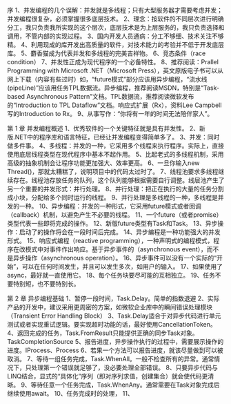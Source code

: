 序
1、并发编程的几个误解：并发就是多线程；只有大型服务器才需要考虑并发；并发编程很复杂，必须掌握很多底层技术。
2、理念：按软件的不同层次进行明确分工，我只负责我所实现的这个层次，底层技术是为上层服务的，我只负责选择和调用，不管内部的实现过程。
3、国内开发人员通病：分工不够细、技术关注不够精。
4、利用现成的库开发出高质量的软件，对技术能力的考验并不低于开发底层库。
5、麝香猫成为代表并发和多线程的完美吉祥物。
6、竞态条件（race condition）
7、并发性正成为现代程序的一个必备特性。
8、推荐阅读：Prallel Programming with Microsoft .NET（Microsoft Press），英文原版电子书可以从网上下载（内容有些过时）如，“future模式”部分应该用异步编程，“流水线(pipeLine)”应该用任务TPL数据流。异步编程，推荐阅读MSDN，特别是“Task-based Asynchronous Pattern”文档。TPL数据流，推荐阅读微软发布的“Introduction to TPL Dataflow”文档。响应式扩展（Rx），资料Lee Campbell写的Introduction to Rx。
9、从事写作：“你将有一年的时间无法陪伴家人”。

第 1 章 并发编程概述
1、优秀软件的一个关键特征就是具有并发性。
2、新版.NET中的程序库和语言特征，已经让并发编程变得简单多了。
3、并发：同时做多件事。
4、多线程：并发的一种，它采用多个线程来执行程序。实际上，直接使用底层线程类型在现代程序中基本不起作用。
5、比起老式的多线程机制，采用高级的抽象机制会让程序功能更加强大、效率更高。
6、一旦你输入new Thread()，那就太糟糕了，说明项目中的代码太过时了。
7、线程池要求多线程继续存在。线程池存放任务的队列，这个队列能够根据需要自行调整。线层池产生了另一个重要的并发形式：并行处理。
8、并行处理：把正在执行的大量的任务分割成小块，分配给多个同时运行的线程。
9、并行处理是多线程的一种，多线程是并发的一种。
10、异步编程：并发的一种形式，它采用future模式或者回调（callback）机制，以避免产生不必要的线程。
11、一个future（或者promise）类型代表一些即将完成的操作。
12、新版future类型有Task和Task<TResult>。
13、异步操作：启动了的操作将会在一段时间后完成。
14、异步编程是一种功能强大的并发形式。
15、响应式编程（reactive programming），一种声明式的编程模式，程序在改模式中对事件作出响应。基于异步事件的（asynchronous event），而不是异步操作（asynchronous operation）。
16、异步事件可以没有一个实际的“开始”，可以在任何时间发生，并且可以发生多次，如用户的输入。
17、如果使用了async，最好就一直使用它。
18、每个任务块要尽可能的互相独立。
19、任务不要特别短，也不要特别长。


第 2 章 异步编程基础
1、暂停一段时间，Task.Delay。简单的指数退避
2、实际产品的开发中，建议采用更周密的方案，如微软企业库中的瞬间错误处理模块（Transient Error Handling Block）
3、Task.Delay适合于对异步代码进行单元测试或者实现重试逻辑。要实现超时功能的话，最好使用CancellationToken。
4、返回完成的任务，Task.FromResult只能提供正确的同步Task对象。TaskCompletionSource
5、报告进度，异步操作执行的过程中，需要展示操作的进度。IProcess<T>、Process<T>
6、若果一个方法可以报告进度，就该尽量做到可以被取消。
7、等待一组任务完成，Task.WhenAll。一般不检查所有的异常。通常情况下，只处理第一个错误就足够了，没必要处理全部错误。
8、只要异步代码与LINQ结合，显式的“具体化”序列（即对序列求值，创建集合）就会使代码更清晰。
9、等待任意一个任务完成，Task.WhenAny。通常需要在Task对象完成后继续使用await。
10、任务完成时的处理，
11、